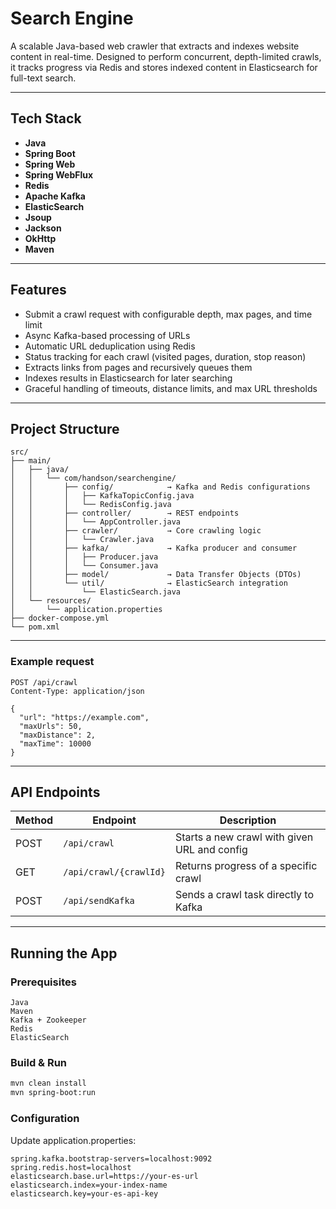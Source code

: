 # Search Engine
A scalable Java-based web crawler that extracts and indexes website content in real-time. 
Designed to perform concurrent, depth-limited crawls, it tracks progress via Redis and stores indexed content in Elasticsearch for full-text search.

---

## Tech Stack
- **Java**
- **Spring Boot**
- **Spring Web**
- **Spring WebFlux**
- **Redis**
- **Apache Kafka**
- **ElasticSearch**
- **Jsoup**
- **Jackson**
- **OkHttp**
- **Maven**
  
---

## Features
- Submit a crawl request with configurable depth, max pages, and time limit
- Async Kafka-based processing of URLs
- Automatic URL deduplication using Redis
- Status tracking for each crawl (visited pages, duration, stop reason)
- Extracts links from pages and recursively queues them
- Indexes results in Elasticsearch for later searching
- Graceful handling of timeouts, distance limits, and max URL thresholds

---

## Project Structure
```text
src/
├── main/
│   ├── java/
│   │   └── com/handson/searchengine/
│   │       ├── config/            → Kafka and Redis configurations
│   │       │   ├── KafkaTopicConfig.java
│   │       │   └── RedisConfig.java
│   │       ├── controller/        → REST endpoints
│   │       │   └── AppController.java
│   │       ├── crawler/           → Core crawling logic
│   │       │   └── Crawler.java
│   │       ├── kafka/             → Kafka producer and consumer
│   │       │   ├── Producer.java
│   │       │   └── Consumer.java
│   │       ├── model/             → Data Transfer Objects (DTOs)
│   │       └── util/              → ElasticSearch integration
│   │           └── ElasticSearch.java
│   └── resources/
│       └── application.properties
├── docker-compose.yml
└── pom.xml
```
---
### Example request
```http
POST /api/crawl
Content-Type: application/json

{
  "url": "https://example.com",
  "maxUrls": 50,
  "maxDistance": 2,
  "maxTime": 10000
}
```
---

## API Endpoints

| Method | Endpoint               | Description                                  |
| ------ | ---------------------- | -------------------------------------------- |
| POST   | `/api/crawl`           | Starts a new crawl with given URL and config |
| GET    | `/api/crawl/{crawlId}` | Returns progress of a specific crawl         |
| POST   | `/api/sendKafka`       | Sends a crawl task directly to Kafka         |


---

## Running the App
### Prerequisites
```text
Java
Maven
Kafka + Zookeeper
Redis 
ElasticSearch
```
### Build & Run
```bash
mvn clean install
mvn spring-boot:run
```
### Configuration
Update application.properties:

```properties
spring.kafka.bootstrap-servers=localhost:9092
spring.redis.host=localhost
elasticsearch.base.url=https://your-es-url
elasticsearch.index=your-index-name
elasticsearch.key=your-es-api-key
```
